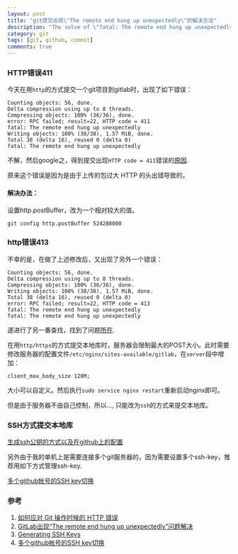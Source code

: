 ```yaml
---
layout: post
title: "git提交出现\"The remote end hung up unexpectedly\"的解决方法"
description: "The solve of \"fatal: The remote end hung up unexpectedly\"."
category: git
tags: [git, github, commit]
comments: true
---
```


### HTTP错误411

今天在用`http`的方式提交一个git项目到gitlab时，出现了如下错误：

	Counting objects: 56, done.
	Delta compression using up to 8 threads.
	Compressing objects: 100% (36/36), done.
	error: RPC failed; result=22, HTTP code = 411
	fatal: The remote end hung up unexpectedly
	Writing objects: 100% (38/38), 1.57 MiB, done.
	Total 38 (delta 16), reused 0 (delta 0)
	fatal: The remote end hung up unexpectedly 

不解，然后google之，得到提交出现`HTTP code = 411`错误的[原因][1].

原来这个错误是因为是由于上传的包过大 HTTP 的头出错导致的。

#### 解决办法：

设置http.postBuffer，改为一个相对较大的值。

	git config http.postBuffer 524288000

### http错误413

不幸的是，在做了上述修改后，又出现了另外一个错误：

	Counting objects: 56, done.
	Delta compression using up to 8 threads.
	Compressing objects: 100% (36/36), done.
	Writing objects: 100% (38/38), 1.57 MiB, done.
	Total 38 (delta 16), reused 0 (delta 0)
	error: RPC failed; result=22, HTTP code = 413
	fatal: The remote end hung up unexpectedly
	fatal: The remote end hung up unexpectedly

遂进行了另一番查找，找到了问题[所在][2].

在用`http/https`的方式提交本地库时，服务器会限制最大的POST大小。此时需要修改服务器的配置文件`/etc/nginx/sites-available/gitlab`，在`server`段中增加：

	client_max_body_size 128M;

大小可以自定义。然后执行`sudo service nginx restart`重新启动nginx即可。

但是由于服务器不由自己控制，所以..., 只能改为`ssh`的方式来提交本地库。

### SSH方式提交本地库

[生成ssh公钥的方式以及在github上的配置][3]

另外由于我的单机上是需要连接多个git服务器的，因为需要设置多个ssh-key，推荐用如下方式管理ssh-key.

[多个github帐号的SSH key切换][4]

### 参考

1. [如何应对 Git 操作时候的 HTTP 错误][1]
2. [GitLab出现“The remote end hung up unexpectedly”问题解决][2]
3. [Generating SSH Keys][3]
4. [多个github帐号的SSH key切换][4]

[1]: https://gitcafe.com/GitCafe/Help/wiki/%E5%A6%82%E4%BD%95%E5%BA%94%E5%AF%B9-Git-%E6%93%8D%E4%BD%9C%E6%97%B6%E5%80%99%E7%9A%84-HTTP-%E9%94%99%E8%AF%AF "如何应对 Git 操作时候的 HTTP 错误"
[2]: http://www.kaijia.me/2013/10/gitlab-fatal-the-remote-end-hung-up-unexpectedly-solved/ "GitLab出现“The remote end hung up unexpectedly”问题解决"
[3]: https://help.github.com/articles/generating-ssh-keys "Generating SSH Keys"
[4]: http://www.cnblogs.com/mackxu/p/ssh-keygen.html "多个github帐号的SSH key切换"
